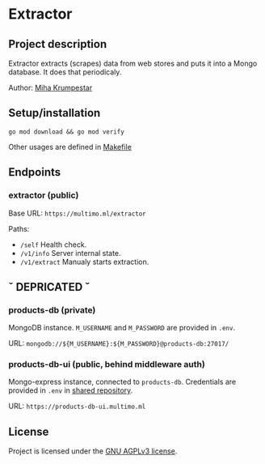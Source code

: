 # Extractor

## Project description

Extractor extracts (scrapes) data from web stores and puts it into a Mongo database. It does that periodicaly. 

Author: [Miha Krumpestar](https://github.com/mk2376)

## Setup/installation

```
go mod download && go mod verify
```

Other usages are defined in [Makefile](Makefile)

## Endpoints

### extractor (public)

Base URL: `https://multimo.ml/extractor`

Paths:

- `/self` Health check.
- `/v1/info` Server internal state.
- `/v1/extract` Manualy starts extraction.

## ˇ DEPRICATED ˇ

### products-db (private)

MongoDB instance. `M_USERNAME` and `M_PASSWORD` are provided in `.env`.

URL: `mongodb://${M_USERNAME}:${M_PASSWORD}@products-db:27017/`

### products-db-ui (public, behind middleware auth)

Mongo-express instance, connected to `products-db`. Credentials  are provided in `.env` in [shared repository](https://github.com/MultimoML/shared).

URL: `https://products-db-ui.multimo.ml`

## License

Project is licensed under the [GNU AGPLv3 license](LICENSE).
